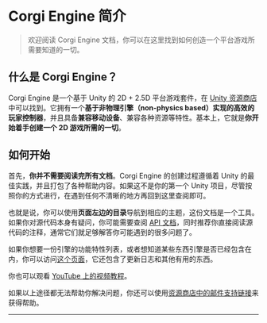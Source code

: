 # Corgi Engine 简介

> 欢迎阅读 Corgi Engine 文档，你可以在这里找到如何创造一个平台游戏所需要知道的一切。

## 什么是 Corgi Engine？

Corgi Engine 是一个基于 Unity 的 2D + 2.5D 平台游戏套件，在 [Unity 资源商店](https://www.assetstore.unity3d.com/en/#!/content/26617)中可以找到。它拥有一个**基于非物理引擎（non-physics based）实现的高效的玩家控制器**，并且具备**兼容移动设备**、兼容各种资源等特性。基本上，它就是**你开始着手创建一个 2D 游戏所需的一切**。

## 如何开始

首先，**你并不需要阅读完所有文档**。Corgi Engine 的创建过程遵循着 Unity 的最佳实践，并且打包了各种帮助内容。如果这不是你的第一个 Unity 项目，尽管按照你的方式进行，在遇到任何不清晰的地方再回到这里查阅即可。

也就是说，你可以使用**页面左边的目录**导航到相应的主题，这份文档是一个工具。如果你对源代码本身有疑问，你可能需要查阅 [API 文档](http://corgi-engine-docs.moremountains.com/API/)，同时推荐你直接阅读源代码的注释，通常它们就足够解答你可能遇到的很多问题了。

如果你想要一份引擎的功能特性列表，或者想知道某些东西引擎是否已经包含在内，你可以访问[这个页面](http://corgi-engine.moremountains.com/)，它还包含了更新日志和其他有用的东西。

你也可以观看 [YouTube 上的视频教程](https://www.youtube.com/playlist?list=PLl3caEhMYxQEsA5Fbg0M2aB9Q9Z9BTVNS)。

如果以上途径都无法帮助你解决问题，你还可以使用[资源商店中的邮件支持链接](https://www.assetstore.unity3d.com/en/#!/content/26617)来获得帮助。

-------


